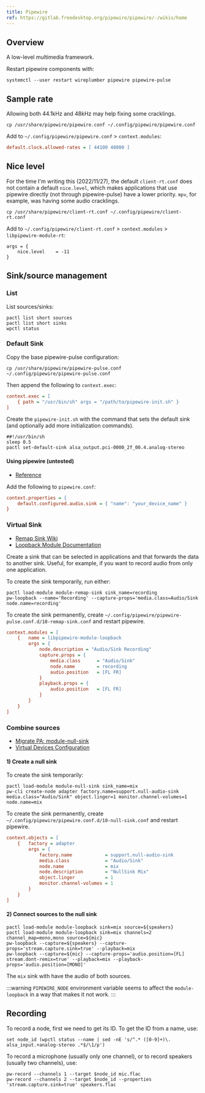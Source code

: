 ```yaml
---
title: Pipewire
ref: https://gitlab.freedesktop.org/pipewire/pipewire/-/wikis/home
---
```


## Overview

A low-level multimedia framework.

Restart pipewire components with:

```shell
systemctl --user restart wireplumber pipewire pipewire-pulse
```

## Sample rate

Allowing both 44.1kHz and 48kHz may help fixing some cracklings.

```shell
cp /usr/share/pipewire/pipewire.conf ~/.config/pipewire/pipewire.conf
```

Add to `~/.config/pipewire/pipewire.conf` > `context.modules`:

```ini
default.clock.allowed-rates = [ 44100 48000 ]
```

## Nice level

For the time I'm writing this (2022/11/27),
the default `client-rt.conf` does not contain a default `nice.level`,
which makes applications that use pipewire directly (not through pipewire-pulse) have a lower priority.
`mpv`, for example, was having some audio cracklings.

```shell
cp /usr/share/pipewire/client-rt.conf ~/.config/pipewire/client-rt.conf
```

Add to `~/.config/pipewire/client-rt.conf` > `context.modules` > `libpipewire-module-rt`:

```shell
args = {
    nice.level    = -11
}
```

## Sink/source management

### List

List sources/sinks:

```shell
pactl list short sources
pactl list short sinks
wpctl status
```

### Default Sink

Copy the base pipewire-pulse configuration:

```shell
cp /usr/share/pipewire/pipewire-pulse.conf ~/.config/pipewire/pipewire-pulse.conf
```

Then append the following to `context.exec`:

```ini
context.exec = [
    { path = "/usr/bin/sh" args = "/path/to/pipewire-init.sh" }
]
```

Create the `pipewire-init.sh` with the command that sets the default sink
(and optionally add more initialization commands).

```shell
##!/usr/bin/sh
sleep 0.5
pactl set-default-sink alsa_output.pci-0000_2f_00.4.analog-stereo
```

#### Using pipewire (untested)

- [Reference](https://www.reddit.com/r/pipewire/comments/pdtsy9/making_the_a_bluetooth_device_the_default_sink/)

Add the following to `pipewire.conf`:

```ini
context.properties = {
    default.configured.audio.sink = { "name": "your_device_name" }
}
```

### Virtual Sink

- [Remap Sink Wiki](https://gitlab.freedesktop.org/pipewire/pipewire/-/wikis/Virtual-Devices#remap-sink)
- [Loopback Module Documentation](https://docs.pipewire.org/page_module_loopback.html)

Create a sink that can be selected in applications and that forwards the data to another sink.
Useful, for example, if you want to record audio from only one application.

To create the sink temporarily, run either:

```shell
pactl load-module module-remap-sink sink_name=recording
pw-loopback --name='Recording' --capture-props='media.class=Audio/Sink node.name=recording'
```

To create the sink permanently,
create `~/.config/pipewire/pipewire-pulse.conf.d/10-remap-sink.conf` and restart pipewire.

```ini
context.modules = [
    {   name = libpipewire-module-loopback
        args = {
            node.description = "Audio/Sink Recording"
            capture.props = {
                media.class      = "Audio/Sink"
                node.name        = recording
                audio.position   = [FL FR]
            }
            playback.props = {
                audio.position   = [FL FR]
            }
        }
    }
]
```

### Combine sources

- [Migrate PA: module-null-sink](https://gitlab.freedesktop.org/pipewire/pipewire/-/wikis/Migrate-PulseAudio#module-null-sink)
- [Virtual Devices Configuration](https://gitlab.freedesktop.org/pipewire/pipewire/-/wikis/Virtual-Devices#configuration)

#### 1) Create a null sink

To create the sink temporarily:

```shell
pactl load-module module-null-sink sink_name=mix
pw-cli create-node adapter factory.name=support.null-audio-sink media.class="Audio/Sink" object.linger=1 monitor.channel-volumes=1 node.name=mix
```

To create the sink permanently,
create `~/.config/pipewire/pipewire.conf.d/10-null-sink.conf` and restart pipewire.

```ini
context.objects = [
    {   factory = adapter
        args = {
            factory.name            = support.null-audio-sink
            media.class             = "Audio/Sink"
            node.name               = mix
            node.description        = "NullSink Mix"
            object.linger           = 1
            monitor.channel-volumes = 1
        }
    }
]
```

#### 2) Connect sources to the null sink

```shell
pactl load-module module-loopback sink=mix source=${speakers}
pactl load-module module-loopback sink=mix channels=2 channel_map=mono,mono source=${mic}
pw-loopback --capture=${speakers} --capture-props='stream.capture.sink=true' --playback=mix
pw-loopback --capture=${mic} --capture-props='audio.position=[FL] stream.dont-remix=true' --playback=mix --playback-props='audio.position=[MONO]'
```

The `mix` sink with have the audio of both sources.

:::warning
`PIPEWIRE_NODE` environment variable seems to affect the `module-loopback` in a way that
makes it not work.
:::

## Recording

To record a node, first we need to get its ID.
To get the ID from a name, use:

```fish
set node_id (wpctl status --name | sed -nE 's/^.* ([0-9]+)\. alsa_input.+analog-stereo .*$/\1/p')
```

To record a microphone (usually only one channel),
or to record speakers (usually two channels), use:

```fish
pw-record --channels 1 --target $node_id mic.flac
pw-record --channels 2 --target $node_id --properties 'stream.capture.sink=true' speakers.flac
```
